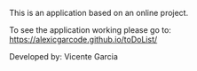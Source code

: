 This is an application based on an online project.

To see the application working please go to: https://alexicgarcode.github.io/toDoList/

Developed by: Vicente Garcia